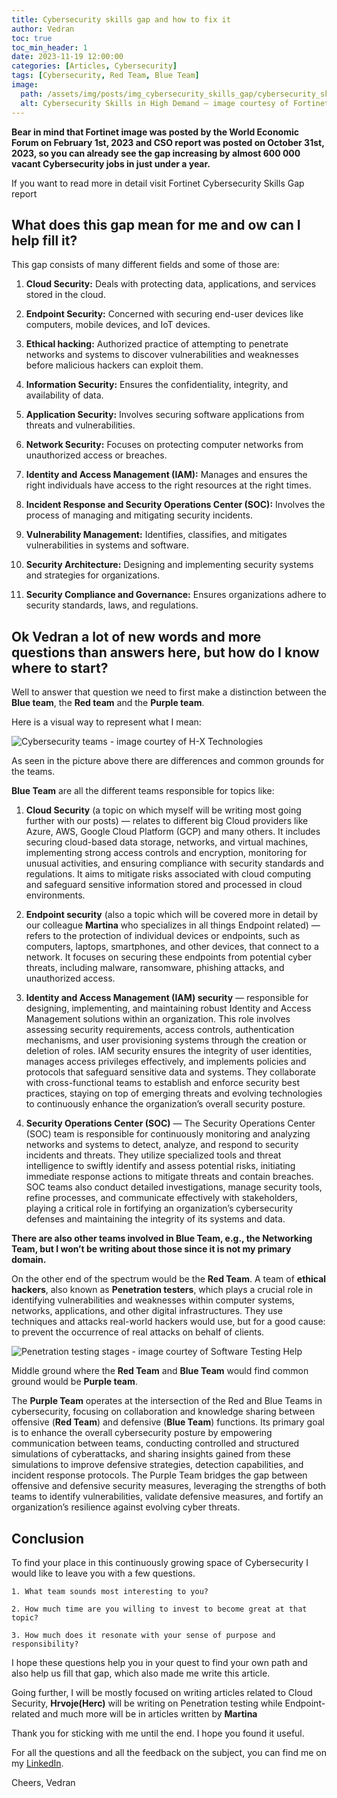 ```yaml
---
title: Cybersecurity skills gap and how to fix it
author: Vedran
toc: true
toc_min_header: 1
date: 2023-11-19 12:00:00
categories: [Articles, Cybersecurity]
tags: [Cybersecurity, Red Team, Blue Team]
image:
  path: /assets/img/posts/img_cybersecurity_skills_gap/cybersecurity_skills_in_high_demand.webp
  alt: Cybersecurity Skills in High Demand — image courtesy of Fortinet and World Economic Forum
---
```

**Bear in mind that Fortinet image was posted by the World Economic Forum on February 1st, 2023 and CSO report was posted on October 31st, 2023, so you can already see the gap increasing by almost 600 000 vacant Cybersecurity jobs in just under a year.**

If you want to read more in detail visit Fortinet Cybersecurity Skills Gap report

## What does this gap mean for me and ow can I help fill it?

This gap consists of many different fields and some of those are:
1. **Cloud Security:** Deals with protecting data, applications, and services stored in the cloud.
    
2. **Endpoint Security:** Concerned with securing end-user devices like computers, mobile devices, and IoT devices.

3. **Ethical hacking:** Authorized practice of attempting to penetrate networks and systems to discover vulnerabilities and weaknesses before malicious hackers can exploit them.
    
4. **Information Security:** Ensures the confidentiality, integrity, and availability of data.
    
5. **Application Security:** Involves securing software applications from threats and vulnerabilities.
    
6. **Network Security:** Focuses on protecting computer networks from unauthorized access or breaches.
    
7. **Identity and Access Management (IAM):** Manages and ensures the right individuals have access to the right resources at the right times.
    
8. **Incident Response and Security Operations Center (SOC):** Involves the process of managing and mitigating security incidents.
    
9. **Vulnerability Management:** Identifies, classifies, and mitigates vulnerabilities in systems and software.
    
10. **Security Architecture:** Designing and implementing security systems and strategies for organizations.

11. **Security Compliance and Governance:** Ensures organizations adhere to security standards, laws, and regulations.

## Ok Vedran a lot of new words and more questions than answers here, but how do I know where to start?

Well to answer that question we need to first make a distinction between the **Blue team**, the **Red team** and the **Purple team**.

Here is a visual way to represent what I mean:

![Cybersecurity teams - image courtey of H-X Technologies](https://www.h-x.technology/wp-content/uploads/2021/02/Team-Infogr..gif)

As seen in the picture above there are differences and common grounds for the teams.

**Blue Team** are all the different teams responsible for topics like:

1. **Cloud Security** (a topic on which myself will be writing most going further with our posts) — relates to different big Cloud providers like Azure, AWS, Google Cloud Platform (GCP) and many others. It includes securing cloud-based data storage, networks, and virtual machines, implementing strong access controls and encryption, monitoring for unusual activities, and ensuring compliance with security standards and regulations. It aims to mitigate risks associated with cloud computing and safeguard sensitive information stored and processed in cloud environments.
    
2. **Endpoint security** (also a topic which will be covered more in detail by our colleague **Martina**  who specializes in all things Endpoint related) — refers to the protection of individual devices or endpoints, such as computers, laptops, smartphones, and other devices, that connect to a network. It focuses on securing these endpoints from potential cyber threats, including malware, ransomware, phishing attacks, and unauthorized access.

3. **Identity and Access Management (IAM) security** — responsible for designing, implementing, and maintaining robust Identity and Access Management solutions within an organization. This role involves assessing security requirements, access controls, authentication mechanisms, and user provisioning systems through the creation or deletion of roles. IAM security ensures the integrity of user identities, manages access privileges effectively, and implements policies and protocols that safeguard sensitive data and systems. They collaborate with cross-functional teams to establish and enforce security best practices, staying on top of emerging threats and evolving technologies to continuously enhance the organization’s overall security posture.
    
4. **Security Operations Center (SOC)** — The Security Operations Center (SOC) team is responsible for continuously monitoring and analyzing networks and systems to detect, analyze, and respond to security incidents and threats. They utilize specialized tools and threat intelligence to swiftly identify and assess potential risks, initiating immediate response actions to mitigate threats and contain breaches. SOC teams also conduct detailed investigations, manage security tools, refine processes, and communicate effectively with stakeholders, playing a critical role in fortifying an organization’s cybersecurity defenses and maintaining the integrity of its systems and data.

**There are also other teams involved in Blue Team, e.g., the Networking Team, but I won’t be writing about those since it is not my primary domain.**

On the other end of the spectrum would be the **Red Team**. A team of **ethical hackers**, also known as **Penetration testers**, which plays a crucial role in identifying vulnerabilities and weaknesses within computer systems, networks, applications, and other digital infrastructures. They use techniques and attacks real-world hackers would use, but for a good cause: to prevent the occurrence of real attacks on behalf of clients.

![Penetration testing stages - image courtey of Software Testing Help](https://miro.medium.com/v2/resize:fit:640/format:webp/0*OEFArU8yi_HkaQjt.jpg)

Middle ground where the **Red Team** and **Blue Team** would find common ground would be **Purple team**.

The **Purple Team** operates at the intersection of the Red and Blue Teams in cybersecurity, focusing on collaboration and knowledge sharing between offensive (**Red Team**) and defensive (**Blue Team**) functions. Its primary goal is to enhance the overall cybersecurity posture by empowering communication between teams, conducting controlled and structured simulations of cyberattacks, and sharing insights gained from these simulations to improve defensive strategies, detection capabilities, and incident response protocols. The Purple Team bridges the gap between offensive and defensive security measures, leveraging the strengths of both teams to identify vulnerabilities, validate defensive measures, and fortify an organization’s resilience against evolving cyber threats.

## Conclusion

To find your place in this continuously growing space of Cybersecurity I would like to leave you with a few questions.

    1. What team sounds most interesting to you?

    2. How much time are you willing to invest to become great at that topic?

    3. How much does it resonate with your sense of purpose and responsibility?

I hope these questions help you in your quest to find your own path and also help us fill that gap, which also made me write this article.

Going further, I will be mostly focused on writing articles related to Cloud Security, **Hrvoje(Herc)** will be writing on Penetration testing while Endpoint-related and much more will be in articles written by **Martina**

Thank you for sticking with me until the end. I hope you found it useful.

For all the questions and all the feedback on the subject, you can find me on my [LinkedIn](https://linkedin.com/in/vedran-brodar).

Cheers,
Vedran


